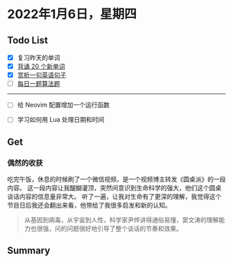 # 2022年1月6日，星期四
## Todo List

- [x] 复习昨天的单词
- [x] [背诵 20 个新单词](#背诵-20-个新单词)
- [x] [赏析一句英语句子](#赏析一句英语句子)
- [ ] [每日一题算法题](#每日一题算法题)
--------
- [ ] 给 Neovim 配置增加一个运行函数
- [ ] 学习如何用 Lua 处理日期和时间


## Get
### 偶然的收获

吃完午饭，休息的时候刷了一个微信视频，是一个视频博主转发《圆桌派》的一段内容。
这一段内容让我醍醐灌顶，突然间意识到生命科学的强大，他们这个圆桌谈话内容的信息量非常大。
听了一遍，让我对生命有了更深的理解，我觉得这个节目日后我还会翻出来看，他带给了我很多启发和新的认知。

> 从基因到病毒，从宇宙到人性，科学家尹烨讲得通俗易懂，窦文涛的理解能力也很强，问的问题很好地引导了整个谈话的节奏和效果。

## Summary
